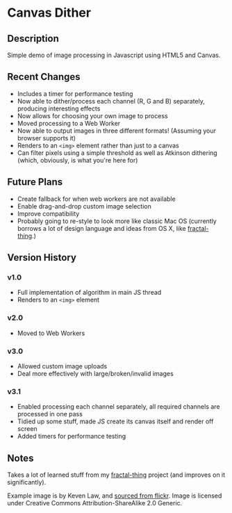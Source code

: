 # Canvas Dither

## Description
Simple demo of image processing in Javascript using HTML5 and Canvas.

## Recent Changes
- Includes a timer for performance testing
- Now able to dither/process each channel (R, G and B) separately, producing interesting effects
- Now allows for choosing your own image to process
- Moved processing to a Web Worker
- Now able to output images in three different formats! (Assuming your browser supports it)
- Renders to an `<img>` element rather than just to a canvas
- Can filter pixels using a simple threshold as well as Atkinson dithering (which, obviously, is what you're here for)

## Future Plans
- Create fallback for when web workers are not available
- Enable drag-and-drop custom image selection
- Improve compatibility
- Probably going to re-style to look more like classic Mac OS (currently borrows a lot of design language and ideas from OS X, like [fractal-thing](https://github.com/ticky/fractal-thing).)

## Version History
### v1.0
- Full implementation of algorithm in main JS thread
- Renders to an `<img>` element

### v2.0
- Moved to Web Workers

### v3.0
- Allowed custom image uploads
- Deal more effectively with large/broken/invalid images

### v3.1
- Enabled processing each channel separately, all required channels are processed in one pass
- Tidied up some stuff, made JS create its canvas itself and render off screen
- Added timers for performance testing

## Notes
Takes a lot of learned stuff from my [fractal-thing](https://github.com/geoffstokes/fractal-thing) project (and improves on it significantly).

Example image is by Keven Law, and [sourced from flickr](http://www.flickr.com/photos/kevenlaw/2308263346/). Image is licensed under Creative Commons Attribution-ShareAlike 2.0 Generic.
